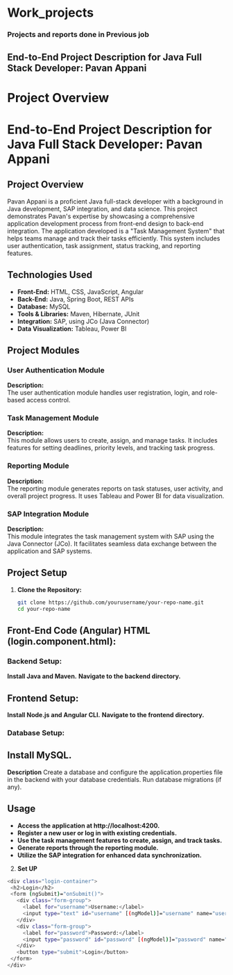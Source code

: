# Work_projects
### Projects and reports done in Previous job 
## End-to-End Project Description for Java Full Stack Developer: Pavan Appani
# Project Overview
# End-to-End Project Description for Java Full Stack Developer: Pavan Appani

## Project Overview
Pavan Appani is a proficient Java full-stack developer with a background in Java development, SAP integration, and data science. This project demonstrates Pavan's expertise by showcasing a comprehensive application development process from front-end design to back-end integration. The application developed is a "Task Management System" that helps teams manage and track their tasks efficiently. This system includes user authentication, task assignment, status tracking, and reporting features.

## Technologies Used
- **Front-End:** HTML, CSS, JavaScript, Angular
- **Back-End:** Java, Spring Boot, REST APIs
- **Database:** MySQL
- **Tools & Libraries:** Maven, Hibernate, JUnit
- **Integration:** SAP, using JCo (Java Connector)
- **Data Visualization:** Tableau, Power BI

## Project Modules
### User Authentication Module
**Description:**  
The user authentication module handles user registration, login, and role-based access control.

### Task Management Module
**Description:**  
This module allows users to create, assign, and manage tasks. It includes features for setting deadlines, priority levels, and tracking task progress.

### Reporting Module
**Description:**  
The reporting module generates reports on task statuses, user activity, and overall project progress. It uses Tableau and Power BI for data visualization.

### SAP Integration Module
**Description:**  
This module integrates the task management system with SAP using the Java Connector (JCo). It facilitates seamless data exchange between the application and SAP systems.

## Project Setup
1. **Clone the Repository:**
   ```sh
   git clone https://github.com/yourusername/your-repo-name.git
   cd your-repo-name

Front-End Code (Angular)
HTML (login.component.html):
-------

### Backend Setup:

**Install Java and Maven.**
**Navigate to the backend directory.**

## Frontend Setup:

**Install Node.js and Angular CLI.**
**Navigate to the frontend directory.**

### Database Setup:

## Install MySQL.
**Description**
Create a database and configure the application.properties file in the backend with your database credentials.
Run database migrations (if any).
## Usage
- **Access the application at http://localhost:4200.**
- **Register a new user or log in with existing credentials.**
- **Use the task management features to create, assign, and track tasks.**
- **Generate reports through the reporting module.**
- **Utilize the SAP integration for enhanced data synchronization.**

2. **Set UP**
 ```sh
 <div class="login-container">
  <h2>Login</h2>
  <form (ngSubmit)="onSubmit()">
    <div class="form-group">
      <label for="username">Username:</label>
      <input type="text" id="username" [(ngModel)]="username" name="username" required>
    </div>
    <div class="form-group">
      <label for="password">Password:</label>
      <input type="password" id="password" [(ngModel)]="password" name="password" required>
    </div>
    <button type="submit">Login</button>
  </form>
</div>

